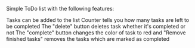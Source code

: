 Simple ToDo list with the following features:

Tasks can be added to the list
Counter tells you how many tasks are left to be completed
The "delete" button deletes task whether it's completed or not
The "complete" button changes the color of task to red and 
"Remove finished tasks" removes the tasks which are marked as completed
